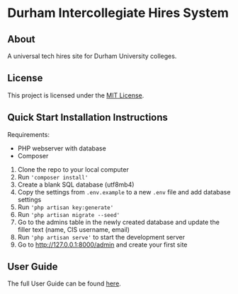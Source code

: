 # Durham Intercollegiate Hires System
## About
A universal tech hires site for Durham University colleges.

## License
This project is licensed under the [MIT License](LICENSE).

## Quick Start Installation Instructions

Requirements:
 - PHP webserver with database
 - Composer

1. Clone the repo to your local computer
2. Run `'composer install'`
3. Create a blank SQL database (utf8mb4)
4. Copy the settings from `.env.example` to a new `.env` file and add database settings
5. Run `'php artisan key:generate'`
6. Run `'php artisan migrate --seed'`
7. Go to the admins table in the newly created database and update the filler text (name, CIS username, email)
8. Run `'php artisan serve'` to start the development server
9. Go to <http://127.0.0.1:8000/admin> and create your first site

## User Guide

The full User Guide can be found [here](docs/userGuide.md).
